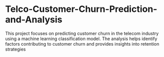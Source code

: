 # Telco-Customer-Churn-Prediction-and-Analysis
This project focuses on predicting customer churn in the telecom industry using a machine learning classification model. The analysis helps identify factors contributing to customer churn and provides insights into retention strategies
